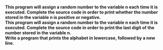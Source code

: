**This program will assign a random number to the variable n each time it is executed. Complete the source code in order to print whether the number stored in the variable n is positive or negative.**<br>
**This program will assign a random number to the variable n each time it is executed. Complete the source code in order to print the last digit of the number stored in the variable n.**<br>
**Write a program that prints the alphabet in lowercase, followed by a new line.**<br>
